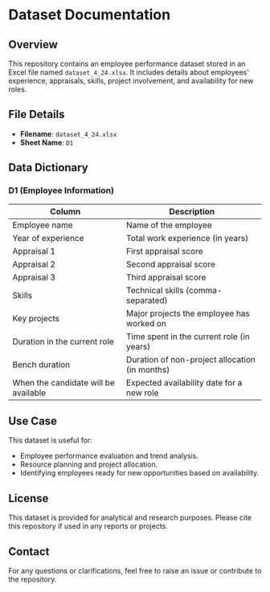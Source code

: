 # Dataset Documentation

## Overview
This repository contains an employee performance dataset stored in an Excel file named `dataset_4_24.xlsx`. It includes details about employees' experience, appraisals, skills, project involvement, and availability for new roles.

## File Details
- **Filename**: `dataset_4_24.xlsx`
- **Sheet Name**: `D1`

## Data Dictionary
### D1 (Employee Information)
| Column | Description |
|---------|------------|
| Employee name | Name of the employee |
| Year of experience | Total work experience (in years) |
| Appraisal 1 | First appraisal score |
| Appraisal 2 | Second appraisal score |
| Appraisal 3 | Third appraisal score |
| Skills | Technical skills (comma-separated) |
| Key projects | Major projects the employee has worked on |
| Duration in the current role | Time spent in the current role (in years) |
| Bench duration | Duration of non-project allocation (in months) |
| When the candidate will be available | Expected availability date for a new role |

## Use Case
This dataset is useful for:
- Employee performance evaluation and trend analysis.
- Resource planning and project allocation.
- Identifying employees ready for new opportunities based on availability.

## License
This dataset is provided for analytical and research purposes. Please cite this repository if used in any reports or projects.

## Contact
For any questions or clarifications, feel free to raise an issue or contribute to the repository.